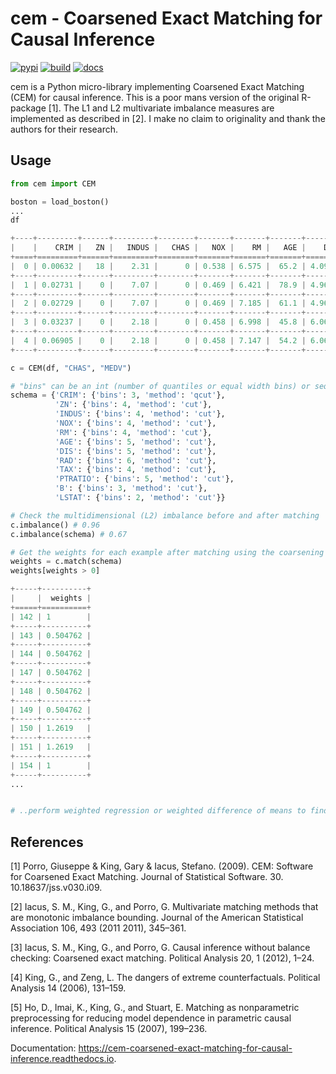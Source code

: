 # cem - Coarsened Exact Matching for Causal Inference

[![pypi](https://img.shields.io/pypi/v/cem.svg)](https://pypi.org/project/cem/)
[![build](https://img.shields.io/travis/lewisbails/cem.svg)](https://travis-ci.com/lewisbails/cem)
[![docs](https://readthedocs.org/projects/cem-coarsened-exact-matching-for-causal-inference/badge/?version=latest)](https://cem-coarsened-exact-matching-for-causal-inference.readthedocs.io/en/latest/?badge=latest)


cem is a Python micro-library implementing Coarsened Exact Matching (CEM) for causal inference. This is a poor mans version of the original R-package [1]. The L1 and L2 multivariate imbalance measures are implemented as described in [2]. I make no claim to originality and thank the authors for their research.


Usage
---


```python
from cem import CEM

boston = load_boston()
...
df

+----+---------+------+---------+--------+-------+-------+-------+--------+-------+-------+-----------+--------+---------+--------+
|    |    CRIM |   ZN |   INDUS |   CHAS |   NOX |    RM |   AGE |    DIS |   RAD |   TAX |   PTRATIO |      B |   LSTAT |   MEDV |
+====+=========+======+=========+========+=======+=======+=======+========+=======+=======+===========+========+=========+========+
|  0 | 0.00632 |   18 |    2.31 |      0 | 0.538 | 6.575 |  65.2 | 4.09   |     1 |   296 |      15.3 | 396.9  |    4.98 |   24   |
+----+---------+------+---------+--------+-------+-------+-------+--------+-------+-------+-----------+--------+---------+--------+
|  1 | 0.02731 |    0 |    7.07 |      0 | 0.469 | 6.421 |  78.9 | 4.9671 |     2 |   242 |      17.8 | 396.9  |    9.14 |   21.6 |
+----+---------+------+---------+--------+-------+-------+-------+--------+-------+-------+-----------+--------+---------+--------+
|  2 | 0.02729 |    0 |    7.07 |      0 | 0.469 | 7.185 |  61.1 | 4.9671 |     2 |   242 |      17.8 | 392.83 |    4.03 |   34.7 |
+----+---------+------+---------+--------+-------+-------+-------+--------+-------+-------+-----------+--------+---------+--------+
|  3 | 0.03237 |    0 |    2.18 |      0 | 0.458 | 6.998 |  45.8 | 6.0622 |     3 |   222 |      18.7 | 394.63 |    2.94 |   33.4 |
+----+---------+------+---------+--------+-------+-------+-------+--------+-------+-------+-----------+--------+---------+--------+
|  4 | 0.06905 |    0 |    2.18 |      0 | 0.458 | 7.147 |  54.2 | 6.0622 |     3 |   222 |      18.7 | 396.9  |    5.33 |   36.2 |
+----+---------+------+---------+--------+-------+-------+-------+--------+-------+-------+-----------+--------+---------+--------+

c = CEM(df, "CHAS", "MEDV")

# "bins" can be an int (number of quantiles or equal width bins) or sequence of scalars (quantiles for "qcut" or bin edges for "cut")
schema = {'CRIM': {'bins': 3, 'method': 'qcut'},
          'ZN': {'bins': 4, 'method': 'cut'},
          'INDUS': {'bins': 4, 'method': 'cut'},
          'NOX': {'bins': 4, 'method': 'cut'},
          'RM': {'bins': 4, 'method': 'cut'},
          'AGE': {'bins': 5, 'method': 'cut'},
          'DIS': {'bins': 5, 'method': 'cut'},
          'RAD': {'bins': 6, 'method': 'cut'},
          'TAX': {'bins': 4, 'method': 'cut'},
          'PTRATIO': {'bins': 5, 'method': 'cut'},
          'B': {'bins': 3, 'method': 'cut'},
          'LSTAT': {'bins': 2, 'method': 'cut'}}

# Check the multidimensional (L2) imbalance before and after matching
c.imbalance() # 0.96
c.imbalance(schema) # 0.67

# Get the weights for each example after matching using the coarsening schema
weights = c.match(schema)
weights[weights > 0]

+-----+----------+
|     |  weights |
+=====+==========+
| 142 | 1        |
+-----+----------+
| 143 | 0.504762 |
+-----+----------+
| 144 | 0.504762 |
+-----+----------+
| 147 | 0.504762 |
+-----+----------+
| 148 | 0.504762 |
+-----+----------+
| 149 | 0.504762 |
+-----+----------+
| 150 | 1.2619   |
+-----+----------+
| 151 | 1.2619   |
+-----+----------+
| 154 | 1        |
+-----+----------+
...


# ..perform weighted regression or weighted difference of means to find your treatment effect
```

References
---

[1] Porro, Giuseppe & King, Gary & Iacus, Stefano. (2009). CEM: Software for Coarsened Exact Matching. Journal of Statistical Software. 30. 10.18637/jss.v030.i09.

[2] Iacus, S. M., King, G., and Porro, G. Multivariate matching methods that are monotonic imbalance bounding. Journal of the American Statistical Association 106, 493 (2011 2011), 345–361.

[3] Iacus, S. M., King, G., and Porro, G. Causal inference without balance checking: Coarsened exact matching. Political Analysis 20, 1 (2012), 1–24.

[4] King, G., and Zeng, L. The dangers of extreme counterfactuals. Political Analysis 14 (2006), 131–159.

[5] Ho, D., Imai, K., King, G., and Stuart, E. Matching as nonparametric preprocessing for reducing model dependence in parametric causal inference. Political Analysis 15 (2007), 199–236.

Documentation: https://cem-coarsened-exact-matching-for-causal-inference.readthedocs.io.